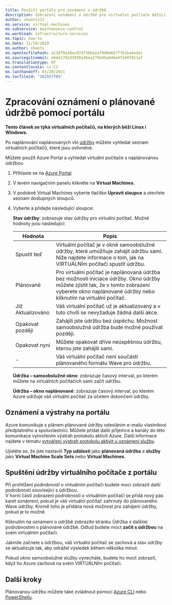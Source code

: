 ```yaml
---
title: Použití portálu pro oznámení o údržbě
description: Zobrazení oznámení o údržbě pro virtuální počítače běžící v Azure a spuštění samoobslužné údržby pomocí portálu.
author: shants123
ms.service: virtual-machines
ms.subservice: maintenance-control
ms.workload: infrastructure-services
ms.topic: how-to
ms.date: 11/19/2019
ms.author: shants
ms.openlocfilehash: a13d79a28ac07d736b1eaf0d0e6b7f7b1ba4a4ec
ms.sourcegitcommit: e6de1702d3958a3bea275645eb46e4f2e0f011af
ms.translationtype: MT
ms.contentlocale: cs-CZ
ms.lasthandoff: 03/20/2021
ms.locfileid: "102557705"
---
```

# <a name="handling-planned-maintenance-notifications-using-the-portal"></a>Zpracování oznámení o plánované údržbě pomocí portálu

**Tento článek se týká virtuálních počítačů, na kterých běží Linux i Windows.**

Po naplánování naplánovaných vln [údržby](maintenance-notifications.md) můžete vyhledat seznam virtuálních počítačů, které jsou ovlivněné. 

Můžete použít Azure Portal a vyhledat virtuální počítače s naplánovanou údržbou.

1. Přihlaste se na [Azure Portal](https://portal.azure.com).

2. V levém navigačním panelu klikněte na **Virtual Machines**.

3. V podokně Virtual Machines vyberte tlačítko **Upravit sloupce** a otevřete seznam dostupných sloupců.

4. Vyberte a přidejte následující sloupce:

   **Stav údržby**: zobrazuje stav údržby pro virtuální počítač. Možné hodnoty jsou následující:
      
    | Hodnota | Popis |
    |-------|-------------|
    | Spustit teď | Virtuální počítač je v okně samoobslužné údržby, které umožňuje zahájit údržbu sami. Níže najdete informace o tom, jak na VIRTUÁLNÍm počítači spustit údržbu. | 
    | Plánované | Pro virtuální počítač je naplánovaná údržba bez možnosti iniciace údržby. Okno údržby můžete zjistit tak, že v tomto zobrazení vyberete okno naplánované údržby nebo kliknutím na virtuální počítač. | 
    | Již Aktualizováno | Váš virtuální počítač už je aktualizovaný a v tuto chvíli se nevyžaduje žádná další akce. | 
    | Opakovat později | Zahájili jste údržbu bez úspěchu. Možnost samoobslužná údržba bude možné používat později. | 
    | Opakovat nyní | Můžete opakovat dříve neúspěšnou údržbu, kterou jste zahájili sami. | 
    | - | Váš virtuální počítač není součástí plánovaného formátu Wave pro údržbu. |

   **Údržba – samoobslužné okno**: zobrazuje časový interval, po kterém můžete na virtuálních počítačích sami začít údržbu.
   
   **Údržba – okno naplánované**: zobrazuje časový interval, po kterém Azure udržuje váš virtuální počítač za účelem dokončení údržby. 



## <a name="notification-and-alerts-in-the-portal"></a>Oznámení a výstrahy na portálu

Azure komunikuje s plánem plánované údržby odesláním e-mailu vlastníkovi předplatného a spoluvlastníci. Můžete přidat další příjemce a kanály do této komunikace vytvořením výstrah protokolu aktivit Azure. Další informace najdete v tématu [vytváření výstrah protokolu aktivit u oznámení služby](../service-health/alerts-activity-log-service-notifications-portal.md).

Ujistěte se, že jste nastavili **Typ události** jako **plánovaná údržba** a **služby** jako **Virtual Machine Scale Sets** nebo **Virtual Machines**.

## <a name="start-maintenance-on-your-vm-from-the-portal"></a>Spuštění údržby virtuálního počítače z portálu

Při prohlížení podrobností o virtuálním počítači budete moci zobrazit další podrobnosti související s údržbou.  
V horní části zobrazení podrobností o virtuálním počítači se přidá nový pás karet oznámení, pokud je váš virtuální počítač zahrnutý do plánovaného Wave údržby. Kromě toho je přidána nová možnost pro zahájení údržby, pokud je to možné. 


Kliknutím na oznámení o údržbě zobrazíte stránku Údržba s dalšími podrobnostmi o plánované údržbě. Odtud budete moct **začít s údržbou** na svém virtuálním počítači.

Jakmile začnete s údržbou, váš virtuální počítač se zachová a stav údržby se aktualizuje tak, aby odrážel výsledek během několika minut.

Pokud okno samoobslužné služby vynecháte, budete ho moct zobrazit, když ho Azure zachová na svém VIRTUÁLNÍm počítači. 


## <a name="next-steps"></a>Další kroky

Plánovanou údržbu můžete také zvládnout pomocí [Azure CLI](maintenance-notifications-cli.md) nebo [PowerShellu](maintenance-notifications-powershell.md).
